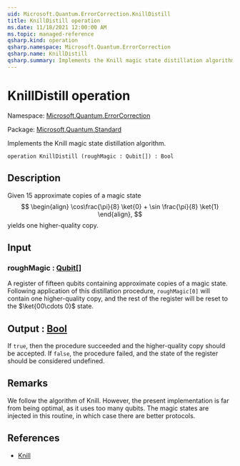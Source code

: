 ```yaml
---
uid: Microsoft.Quantum.ErrorCorrection.KnillDistill
title: KnillDistill operation
ms.date: 11/18/2021 12:00:00 AM
ms.topic: managed-reference
qsharp.kind: operation
qsharp.namespace: Microsoft.Quantum.ErrorCorrection
qsharp.name: KnillDistill
qsharp.summary: Implements the Knill magic state distillation algorithm.
---
```


# KnillDistill operation

Namespace: [Microsoft.Quantum.ErrorCorrection](xref:Microsoft.Quantum.ErrorCorrection)

Package: [Microsoft.Quantum.Standard](https://nuget.org/packages/Microsoft.Quantum.Standard)


Implements the Knill magic state distillation algorithm.

```qsharp
operation KnillDistill (roughMagic : Qubit[]) : Bool
```


## Description

Given 15 approximate copies of a magic state$$\begin{align}\cos\frac{\pi}{8} \ket{0} + \sin \frac{\pi}{8} \ket{1}\end{align},$$yields one higher-quality copy.

## Input

### roughMagic : [Qubit](xref:microsoft.quantum.qsharp.valueliterals#qubit-literals)[]

A register of fifteen qubits containing approximate copiesof a magic state. Following application of this distillationprocedure, `roughMagic[0]` will contain one higher-qualitycopy, and the rest of the register will be reset to the$\ket{00\cdots 0}$ state.



## Output : [Bool](xref:microsoft.quantum.qsharp.valueliterals#bool-literals)

If `true`, then the procedure succeeded and the higher-qualitycopy should be accepted. If `false`, the procedure failed, andthe state of the register should be considered undefined.

## Remarks

We follow the algorithm of Knill.However, the present implementation is far from being optimal,as it uses too many qubits.The magic states are injected in this routine,in which case there are better protocols.

## References

- [Knill](https://arxiv.org/abs/quant-ph/0402171)